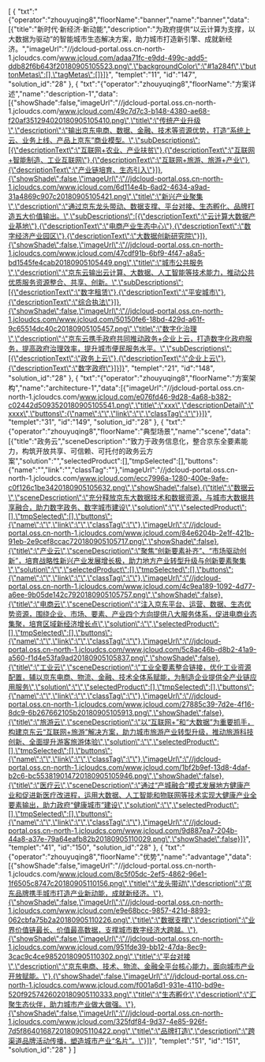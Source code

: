 [
	{
		"txt":"{\"operator\":\"zhouyuqing8\",\"floorName\":\"banner\",\"name\":\"banner\",\"data\":[{\"title\":\"新时代·新经济·新动能\",\"description\":\"为政府提供“以云计算为支撑，以大数据为驱动”的智能城市生态解决方案，助力城市打造新引擎、成就新经济。\",\"imageUrl\":\"//jdcloud-portal.oss.cn-north-1.jcloudcs.com/www.jcloud.com/adaa71fc-e9dd-499c-add5-ddb82f6b643f20180905105523.png\",\"backgroundColor\":\"#1a284f\",\"buttonMetas\":[],\"tagMetas\":[]}]}",
		"templet":"11",
		"id":"147",
		"solution_id":"28"
	},
	{
		"txt":"{\"operator\":\"zhouyuqing8\",\"floorName\":\"方案详述\",\"name\":\"description-1\",\"data\":[{\"showShade\":false,\"imageUrl\":\"//jdcloud-portal.oss.cn-north-1.jcloudcs.com/www.jcloud.com/49c7d7c3-b148-4380-ae68-f20af351294020180905105410.png\",\"title\":\"传统产业升级\",\"description\":\"输出京东电商、数据、金融、技术等资源优势，打造“系统上云、业务上线、产品上京东”商业模型。\",\"subDescriptions\":[{\"descriptionText\":\"互联网+农业、产业扶贫\"},{\"descriptionText\":\"互联网+智能制造、工业互联网\"},{\"descriptionText\":\"互联网+旅游、旅游+产业\"},{\"descriptionText\":\"产业链培育、生态引入\"}]},{\"showShade\":false,\"imageUrl\":\"//jdcloud-portal.oss.cn-north-1.jcloudcs.com/www.jcloud.com/6d114e4b-6ad2-4634-a9ad-31a4869c907c20180905105421.png\",\"title\":\"新兴产业聚集\",\"description\":\"通过京东龙头带动、数据支撑、平台对接、生态孵化、品牌打造五大价值输出。\",\"subDescriptions\":[{\"descriptionText\":\"云计算大数据产业基地\"},{\"descriptionText\":\"电商产业生态中心\"},{\"descriptionText\":\"数字经济产业园区\"},{\"descriptionText\":\"大数据创新研究院\"}]},{\"showShade\":false,\"imageUrl\":\"//jdcloud-portal.oss.cn-north-1.jcloudcs.com/www.jcloud.com/47cdf91b-6bf9-4f47-a8a5-bd1545fe4cab20180905105449.png\",\"title\":\"城市公共服务\",\"description\":\"京东云输出云计算、大数据、人工智能等技术能力，推动公共优质服务资源整合、共享、创新。\",\"subDescriptions\":[{\"descriptionText\":\"数字租赁\"},{\"descriptionText\":\"平安城市\"},{\"descriptionText\":\"综合执法\"}]},{\"showShade\":false,\"imageUrl\":\"//jdcloud-portal.oss.cn-north-1.jcloudcs.com/www.jcloud.com/50150fe6-18bd-429d-a61f-9c65514dc40c20180905105457.png\",\"title\":\"数字化治理\",\"description\":\"京东云携手政府共同推动政务+企业上云，打造数字化政府服务，提高政府治理效率，提升城市便民服务水平。\",\"subDescriptions\":[{\"descriptionText\":\"政务上云\"},{\"descriptionText\":\"企业上云\"},{\"descriptionText\":\"数字政府\"}]}]}",
		"templet":"21",
		"id":"148",
		"solution_id":"28"
	},
	{
		"txt":"{\"operator\":\"zhouyuqing8\",\"floorName\":\"方案架构\",\"name\":\"architecture-1\",\"data\":[{\"imageUrl\":\"//jdcloud-portal.oss.cn-north-1.jcloudcs.com/www.jcloud.com/e076fd46-9d28-4a68-b382-c02442d5093520180905105541.png\",\"title\":\"xxx\",\"descriptionDetail\":\"xxxx\",\"buttons\":{\"name\":\"\",\"link\":\"\",\"classTag\":\"\"}}]}",
		"templet":"31",
		"id":"149",
		"solution_id":"28"
	},
	{
		"txt":"{\"operator\":\"zhouyuqing8\",\"floorName\":\"典型场景\",\"name\":\"scene\",\"data\":[{\"title\":\"政务云\",\"sceneDescription\":\"致力于政务信息化，整合京东全要素能力，构筑开放共享、可信赖、可托付的政务云方案\",\"solution\":\"\",\"selectedProduct\":[],\"tmpSelected\":[],\"buttons\":{\"name\":\"\",\"link\":\"\",\"classTag\":\"\"},\"imageUrl\":\"//jdcloud-portal.oss.cn-north-1.jcloudcs.com/www.jcloud.com/ecc7996a-1280-400e-9afe-c0f126c1be3420180905105632.png\",\"showShade\":false},{\"title\":\"数据云\",\"sceneDescription\":\"充分释放京东大数据技术和数据资源，与城市大数据共享融合，助力数字政务、数字城市建设\",\"solution\":\"\",\"selectedProduct\":[],\"tmpSelected\":[],\"buttons\":{\"name\":\"\",\"link\":\"\",\"classTag\":\"\"},\"imageUrl\":\"//jdcloud-portal.oss.cn-north-1.jcloudcs.com/www.jcloud.com/84e6204b-2e1f-421b-91eb-2e9cef8ccac720180905105717.png\",\"showShade\":false},{\"title\":\"产业云\",\"sceneDescription\":\"聚焦“创新要素补齐”、“市场驱动创新”，培育战略性新兴产业发展增长极，助力地方产业转型升级与创新要素聚集\",\"solution\":\"\",\"selectedProduct\":[],\"tmpSelected\":[],\"buttons\":{\"name\":\"\",\"link\":\"\",\"classTag\":\"\"},\"imageUrl\":\"//jdcloud-portal.oss.cn-north-1.jcloudcs.com/www.jcloud.com/4c9ea189-1092-4d77-a6ee-9b05de142c7920180905105757.png\",\"showShade\":false},{\"title\":\"电商云\",\"sceneDescription\":\"注入京东平台、运营、数据、生态优势资源，围绕企业、市场、要素、产业四个方向提供八大服务体系，促进电商业态集聚，培育区域新经济增长点\",\"solution\":\"\",\"selectedProduct\":[],\"tmpSelected\":[],\"buttons\":{\"name\":\"\",\"link\":\"\",\"classTag\":\"\"},\"imageUrl\":\"//jdcloud-portal.oss.cn-north-1.jcloudcs.com/www.jcloud.com/5c8ac46b-d8b2-41a9-a560-f1d4e53fa9ad20180905105837.png\",\"showShade\":false},{\"title\":\"工业云\",\"sceneDescription\":\"工业全要素整合链接，优化工业资源配置，辅以京东电商、物流、金融、技术全体系赋能，为制造企业提供全产业链应用服务\",\"solution\":\"\",\"selectedProduct\":[],\"tmpSelected\":[],\"buttons\":{\"name\":\"\",\"link\":\"\",\"classTag\":\"\"},\"imageUrl\":\"//jdcloud-portal.oss.cn-north-1.jcloudcs.com/www.jcloud.com/27885c39-7d2e-4f16-8dc9-6b267662105b20180905105913.png\",\"showShade\":false},{\"title\":\"旅游云\",\"sceneDescription\":\"以“互联网+”和“大数据”为重要抓手，构建京东云“互联网+旅游”解决方案，助力城市旅游产业转型升级，推动旅游科技创新、全面提升游客旅游体验\",\"solution\":\"\",\"selectedProduct\":[],\"tmpSelected\":[],\"buttons\":{\"name\":\"\",\"link\":\"\",\"classTag\":\"\"},\"imageUrl\":\"//jdcloud-portal.oss.cn-north-1.jcloudcs.com/www.jcloud.com/1bf2b9ef-13d8-4daf-b2c6-bc553819014720180905105946.png\",\"showShade\":false},{\"title\":\"医疗云\",\"sceneDescription\":\"通过“产城融合”模式发展地方健康产业和促进新医疗改进程，运用大数据、人工智能和物联网等技术实现大健康产业全要素输出，助力政府“健康城市”建设\",\"solution\":\"\",\"selectedProduct\":[],\"tmpSelected\":[],\"buttons\":{\"name\":\"\",\"link\":\"\",\"classTag\":\"\"},\"imageUrl\":\"//jdcloud-portal.oss.cn-north-1.jcloudcs.com/www.jcloud.com/9d887ea7-204b-44a8-a37e-79a64eafb82b20180905110029.png\",\"showShade\":false}]}",
		"templet":"41",
		"id":"150",
		"solution_id":"28"
	},
	{
		"txt":"{\"operator\":\"zhouyuqing8\",\"floorName\":\"优势\",\"name\":\"advantage\",\"data\":[{\"showShade\":false,\"imageUrl\":\"//jdcloud-portal.oss.cn-north-1.jcloudcs.com/www.jcloud.com/8c5f05dc-2ef5-4862-96e1-1f6505c8747c20180905110156.png\",\"title\":\"龙头带动\",\"description\":\"京东品牌携手城市打造产业新动能，成就新经济。\"},{\"showShade\":false,\"imageUrl\":\"//jdcloud-portal.oss.cn-north-1.jcloudcs.com/www.jcloud.com/e9e68bcc-9857-421d-8893-062cbfa75b2a20180905110226.png\",\"title\":\"数据支撑\",\"description\":\"业界价值链最长、价值最高数据，支撑城市数字经济大跨越。\"},{\"showShade\":false,\"imageUrl\":\"//jdcloud-portal.oss.cn-north-1.jcloudcs.com/www.jcloud.com/951fde39-bb12-47da-8ec9-3cac9c4ce98520180905110302.png\",\"title\":\"平台对接\",\"description\":\"京东电商、技术、物流、金融全平台核心能力，面向城市产业开放赋能。\"},{\"showShade\":false,\"imageUrl\":\"//jdcloud-portal.oss.cn-north-1.jcloudcs.com/www.jcloud.com/f001a6d1-931e-4110-bd9e-520f9257426020180905110333.png\",\"title\":\"生态孵化\",\"description\":\"汇聚生态伙伴，助力城市产业做大做强。\"},{\"showShade\":false,\"imageUrl\":\"//jdcloud-portal.oss.cn-north-1.jcloudcs.com/www.jcloud.com/325fdf84-9d37-4e85-926f-7d5f8640168720180905110422.png\",\"title\":\"品牌打造\",\"description\":\"跨渠道品牌活动传播，塑造城市产业“名片”。\"}]}",
		"templet":"51",
		"id":"151",
		"solution_id":"28"
	}
]
